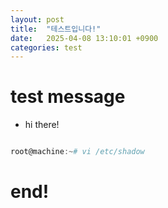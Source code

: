 ```yaml
---
layout: post
title:  "테스트입니다!"
date:   2025-04-08 13:10:01 +0900
categories: test
---
```


# test message

- hi there!

```powershell

root@machine:~# vi /etc/shadow
```

# end!
